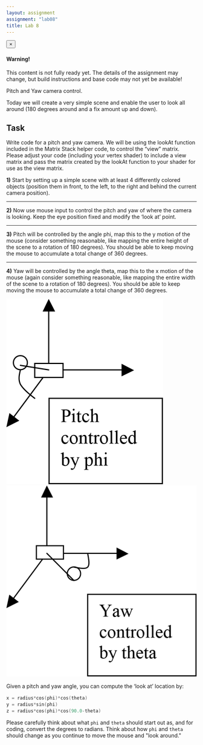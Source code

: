 ```yaml
---
layout: assignment
assignment: "lab08"
title: Lab 8
---
```


<div class="alert alert-dismissible alert-danger">
  <button type="button" class="close" data-dismiss="alert">&times;</button>
  <h4>Warning!</h4>
  <p>
    This content is not fully ready yet.
    The details of the assignment may change, but build instructions and base code may not yet be available!
  </p>
</div>

Pitch and Yaw camera control.

Today we will create a very simple scene and enable the user to look all around (180
degrees around and a fix amount up and down).


## Task

Write code for a pitch and yaw camera. We will be using the lookAt function
included in the Matrix Stack helper code, to control the “view” matrix. Please adjust
your code (including your vertex shader) to include a view matrix and pass the matrix
created by the lookAt function to your shader for use as the view matrix.

**1)** Start by setting up a simple scene with at least 4 differently colored objects
(position them in front, to the left, to the right and behind the current camera
position).

---

**2)** Now use mouse input to control the pitch and yaw of where the camera is looking.
Keep the eye position fixed and modify the ‘look at’ point.

---

**3)** Pitch will be controlled by the angle phi, map this to the y motion of the mouse
(consider something reasonable, like mapping the entire height of the scene to a
rotation of 180 degrees). You should be able to keep moving the mouse to
accumulate a total change of 360 degrees.

---

**4)** Yaw will be controlled by the angle theta, map this to the x motion of the mouse
(again consider something reasonable, like mapping the entire width of the scene
to a rotation of 180 degrees). You should be able to keep moving the mouse to
accumulate a total change of 360 degrees.

<div class="row">
  <div class="col-sm-6">
    <img src="lab8_1.png" alt="Lab 8 Figure 1" class="img-thumbnail" />
  </div>
  <div class="col-sm-6">
    <img src="lab8_2.png" alt="Lab 8 Figure 2" class="img-thumbnail" />
  </div>
</div>


Given a pitch and yaw angle, you can compute the ‘look at’ location by:

```cpp
x = radius*cos(phi)*cos(theta)
y = radius*sin(phi)
z = radius*cos(phi)*cos(90.0-theta)
```

Please carefully think about what `phi` and `theta` should start out as, and for coding,
convert the degrees to radians. Think about how `phi` and `theta` should change as
you continue to move the mouse and "look around."

